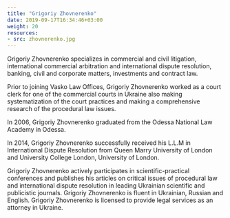 ```yaml
---
title: "Grigoriy Zhovnerenko"
date: 2019-09-17T16:34:46+03:00
weight: 20
resources:
- src: zhovnerenko.jpg
---
```


Grigoriy Zhovnerenko specializes in commercial and civil litigation, international commercial arbitration and international dispute resolution, banking, civil and corporate matters, investments and contract law.

Prior to joining Vasko Law Offices, Grigoriy Zhovnerenko worked as a court clerk for one of the commercial courts in Ukraine also making systematization of the court practices and making a comprehensive research of the procedural law issues.

In 2006, Grigoriy Zhovnerenko graduated from the Odessa National Law Academy in Odessa.

In 2014, Grigoriy Zhovnerenko successfully received his L.L.M in International Dispute Resolution from Queen Marry University of London and University College London, University of London.

Grigoriy Zhovnerenko actively participates in scientific-practical conferences and publishes his articles on critical issues of procedural law and international dispute resolution in leading Ukrainian scientific and publicistic journals. Grigoriy Zhovnerenko is fluent in Ukrainian, Russian and English. Grigoriy Zhovnerenko is licensed to provide legal services as an attorney in Ukraine.